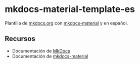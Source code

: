 # mkdocs-material-template-es

Plantilla de [mkdocs.org](http://mkdocs.org) con [mkdocs-material](http://squidfunk.github.io/mkdocs-material/) y en español.

## Recursos

* Documentación de [MkDocs](http://www.mkdocs.org/#getting-started)
* Documentación de [mkdocs-material](http://squidfunk.github.io/mkdocs-material/)
